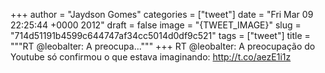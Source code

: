 
+++
author = "Jaydson Gomes"
categories = ["tweet"]
date = "Fri Mar 09 22:25:44 +0000 2012"
draft = false
image = "{TWEET_IMAGE}"
slug = "714d51191b4599c644747af34cc5014d0df9c521"
tags = ["tweet"]
title = """RT @leobalter: A preocupa..."""
+++
RT @leobalter: A preocupação do Youtube só confirmou o que estava imaginando: http://t.co/aezE1i1z

